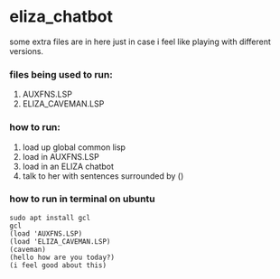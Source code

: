 # eliza_chatbot
  
some extra files are in here just in case i feel like playing with different versions.  
  
### files being used to run:  
1. AUXFNS.LSP  
2. ELIZA_CAVEMAN.LSP  
  
### how to run:  
1. load up global common lisp  
2. load in AUXFNS.LSP  
3. load in an ELIZA chatbot  
4. talk to her with sentences surrounded by ()  
  
### how to run in terminal on ubuntu  
        
    sudo apt install gcl  
    gcl  
    (load 'AUXFNS.LSP)  
    (load 'ELIZA_CAVEMAN.LSP)  
    (caveman)   
    (hello how are you today?)  
    (i feel good about this)    
    